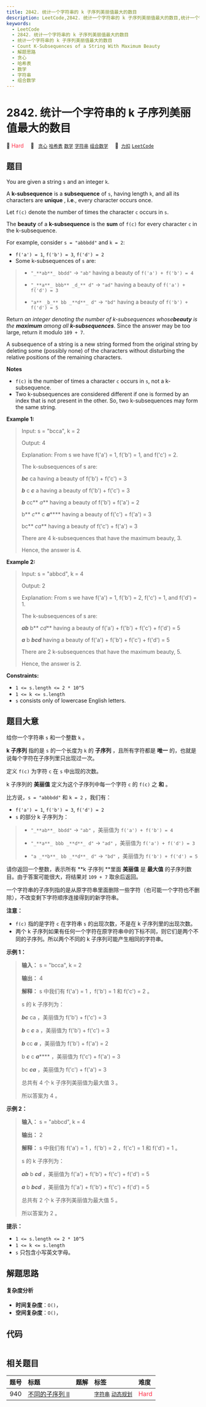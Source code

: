 ```yaml
---
title: 2842. 统计一个字符串的 k 子序列美丽值最大的数目
description: LeetCode,2842. 统计一个字符串的 k 子序列美丽值最大的数目,统计一个字符串的 k 子序列美丽值最大的数目,Count K-Subsequences of a String With Maximum Beauty,解题思路,贪心,哈希表,数学,字符串,组合数学
keywords:
  - LeetCode
  - 2842. 统计一个字符串的 k 子序列美丽值最大的数目
  - 统计一个字符串的 k 子序列美丽值最大的数目
  - Count K-Subsequences of a String With Maximum Beauty
  - 解题思路
  - 贪心
  - 哈希表
  - 数学
  - 字符串
  - 组合数学
---
```


# 2842. 统计一个字符串的 k 子序列美丽值最大的数目

🔴 <font color=#ff334b>Hard</font>&emsp; 🔖&ensp; [`贪心`](/tag/greedy.md) [`哈希表`](/tag/hash-table.md) [`数学`](/tag/math.md) [`字符串`](/tag/string.md) [`组合数学`](/tag/combinatorics.md)&emsp; 🔗&ensp;[`力扣`](https://leetcode.cn/problems/count-k-subsequences-of-a-string-with-maximum-beauty) [`LeetCode`](https://leetcode.com/problems/count-k-subsequences-of-a-string-with-maximum-beauty)

## 题目

You are given a string `s` and an integer `k`.

A **k-subsequence** is a **subsequence** of `s`, having length `k`, and all
its characters are **unique** , **i.e**., every character occurs once.

Let `f(c)` denote the number of times the character `c` occurs in `s`.

The **beauty** of a **k-subsequence** is the **sum** of `f(c)` for every
character `c` in the k-subsequence.

For example, consider `s = "abbbdd"` and `k = 2`:

  * `f('a') = 1`, `f('b') = 3`, `f('d') = 2`
  * Some k-subsequences of `s` are: 
> 
> * `"_**ab**_ bbdd"` -> `"ab"` having a beauty of `f('a') + f('b') = 4`
> 
> * `"_**a**_ bbb** _d_** d"` -> `"ad"` having a beauty of `f('a') + f('d') = 3`
> 
> * `"a** _b_** bb _**d**_ d"` -> `"bd"` having a beauty of `f('b') + f('d') = 5`

Return _an integer denoting the number of k-subsequences_ _whose**beauty** is
the **maximum** among all **k-subsequences**_. Since the answer may be too
large, return it modulo `109 + 7`.

A subsequence of a string is a new string formed from the original string by
deleting some (possibly none) of the characters without disturbing the
relative positions of the remaining characters.

**Notes**

  * `f(c)` is the number of times a character `c` occurs in `s`, not a k-subsequence.
  * Two k-subsequences are considered different if one is formed by an index that is not present in the other. So, two k-subsequences may form the same string.



**Example 1:**

> Input: s = "bcca", k = 2
> 
> Output: 4
> 
> Explanation: From s we have f('a') = 1, f('b') = 1, and f('c') = 2.
> 
> The k-subsequences of s are: 
> 
> **_bc_** ca having a beauty of f('b') + f('c') = 3 
> 
> **_b_** c _**c**_ a having a beauty of f('b') + f('c') = 3 
> 
> **_b_** cc** _a_** having a beauty of f('b') + f('a') = 2 
> 
> b** _c_** c _**a**_**** having a beauty of f('c') + f('a') = 3
> 
> bc** _ca_** having a beauty of f('c') + f('a') = 3 
> 
> There are 4 k-subsequences that have the maximum beauty, 3. 
> 
> Hence, the answer is 4. 

**Example 2:**

> Input: s = "abbcd", k = 4
> 
> Output: 2
> 
> Explanation: From s we have f('a') = 1, f('b') = 2, f('c') = 1, and f('d') = 1. 
> 
> The k-subsequences of s are: 
> 
> _**ab**_ b** _cd_** having a beauty of f('a') + f('b') + f('c') + f('d') = 5
> 
> _**a**_ b _**bcd**_ having a beauty of f('a') + f('b') + f('c') + f('d') = 5 
> 
> There are 2 k-subsequences that have the maximum beauty, 5. 
> 
> Hence, the answer is 2. 

**Constraints:**

  * `1 <= s.length <= 2 * 10^5`
  * `1 <= k <= s.length`
  * `s` consists only of lowercase English letters.


## 题目大意

给你一个字符串 `s` 和一个整数 `k` 。

**k 子序列** 指的是 `s` 的一个长度为 `k` 的 **子序列**  ，且所有字符都是 **唯一**
的，也就是说每个字符在子序列里只出现过一次。

定义 `f(c)` 为字符 `c` 在 `s` 中出现的次数。

k 子序列的 **美丽值**  定义为这个子序列中每一个字符 `c` 的 `f(c)` 之 **和**  。

比方说，`s = "abbbdd"` 和 `k = 2` ，我们有：

  * `f('a') = 1`, `f('b') = 3`, `f('d') = 2`
  * `s` 的部分 k 子序列为： 
> 
> * `"_**ab**_ bbdd"` -> `"ab"` ，美丽值为 `f('a') + f('b') = 4`
> 
> * `"_**a**_ bbb _**d**_ d"` -> `"ad"` ，美丽值为 `f('a') + f('d') = 3`
> 
> * `"a _**b**_ bb _**d**_ d"` -> `"bd"` ，美丽值为 `f('b') + f('d') = 5`

请你返回一个整数，表示所有 **k 子序列  **里面 **美丽值** 是 **最大值**  的子序列数目。由于答案可能很大，将结果对 `109 + 7`
取余后返回。

一个字符串的子序列指的是从原字符串里面删除一些字符（也可能一个字符也不删除），不改变剩下字符顺序连接得到的新字符串。

**注意：**

  * `f(c)` 指的是字符 `c` 在字符串 `s` 的出现次数，不是在 k 子序列里的出现次数。
  * 两个 k 子序列如果有任何一个字符在原字符串中的下标不同，则它们是两个不同的子序列。所以两个不同的 k 子序列可能产生相同的字符串。



**示例 1：**

> 
> 
> 
> 
> 
> **输入：** s = "bcca", k = 2
> 
> **输出：** 4
> 
> **解释：** s 中我们有 f('a') = 1 ，f('b') = 1 和 f('c') = 2 。
> 
> s 的 k 子序列为：
> 
> _**bc**_ ca ，美丽值为 f('b') + f('c') = 3
> 
> _**b**_ c _**c**_ a ，美丽值为 f('b') + f('c') = 3
> 
> _**b**_ cc _**a**_ ，美丽值为 f('b') + f('a') = 2
> 
> b _**c**_ c _**a**_**** ，美丽值为 f('c') + f('a') = 3
> 
> bc _**ca**_ ，美丽值为 f('c') + f('a') = 3
> 
> 总共有 4 个 k 子序列美丽值为最大值 3 。
> 
> 所以答案为 4 。
> 
> 

**示例 2：**

> 
> 
> 
> 
> 
> **输入：** s = "abbcd", k = 4
> 
> **输出：** 2
> 
> **解释：** s 中我们有 f('a') = 1 ，f('b') = 2 ，f('c') = 1 和 f('d') = 1 。
> 
> s 的 k 子序列为：
> 
> _**ab**_ b _**cd**_ ，美丽值为 f('a') + f('b') + f('c') + f('d') = 5
> 
> **_a_** b _**bcd**_ ，美丽值为 f('a') + f('b') + f('c') + f('d') = 5 
> 
> 总共有 2 个 k 子序列美丽值为最大值 5 。
> 
> 所以答案为 2 。
> 
> 



**提示：**

  * `1 <= s.length <= 2 * 10^5`
  * `1 <= k <= s.length`
  * `s` 只包含小写英文字母。


## 解题思路

#### 复杂度分析

- **时间复杂度**：`O()`，
- **空间复杂度**：`O()`，

## 代码

```javascript

```

## 相关题目

<!-- prettier-ignore -->
| 题号 | 标题 | 题解 | 标签 | 难度 |
| :------: | :------ | :------: | :------ | :------ |
| 940 | [不同的子序列 II](https://leetcode.com/problems/distinct-subsequences-ii) |  |  [`字符串`](/tag/string.md) [`动态规划`](/tag/dynamic-programming.md) | <font color=#ff334b>Hard</font> |